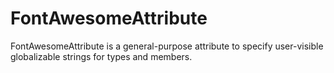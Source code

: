 # FontAwesomeAttribute
FontAwesomeAttribute is a general-purpose attribute to specify user-visible globalizable strings for types and members.
